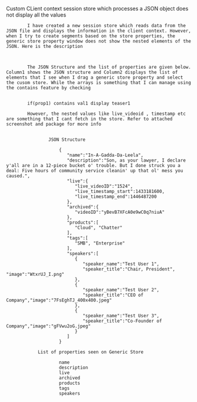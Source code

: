 Custom CLient context  session store which processes a JSON object does not display all the values 

			I have created a new session store which reads data from the JSON file and displays the information in the client context. However, when I try to create segments based on the store properties, the generic store property window does not show the nested elements of the JSON. Here is the description

		

			The JSON Structure and the list of properties are given below. Column1 shows the JSON structure and Column2 displays the list of elements that I see when I drag a generic store property and select the cusom store. While the arrays is something that I can manage using the contains feature by checking


			if(prop1) contains val1 display teaser1

			However, the nested values like live_videoid , timestamp etc are something that I cant fetch in the store. Refer to attached screenshot and package for more info

		
					JSON Structure
					
						{  
						   "name":"In-A-Gadda-Da-Leela",
						   "description":"Son, as your lawyer, I declare y'all are in a 12-piece bucket o' trouble. But I done struck you a deal: Five hours of community service cleanin' up that ol' mess you caused.",
						   "live":{  
						      "live_videoID":"1524",
						      "live_timestamp_start":1433181600,
						      "live_timestamp_end":1446487200
						   },
						   "archived":{  
						      "videoID":"yBevB7XFcA0e9wC0q7niuA"
						   },
						   "products":[  
						      "Cloud", "Chatter"
						   ],
						   "tags":[  
						      "SMB", "Enterprise"
						   ],
						   "speakers":[  
						      {  
						         "speaker_name":"Test User 1",
						         "speaker_title":"Chair, President", "image":"WtxrUJ_I.png"
						      },
						      {  
						         "speaker_name":"Test User 2",
						         "speaker_title":"CEO of Company","image":"7FsEghTJ_400x400.jpeg"
						      },
						      {  
						         "speaker_name":"Test User 3",
						         "speaker_title":"Co-Founder of Company","image":"gFVwu2oG.jpeg"
						      }
						   ]
						}

				List of properties seen on Generic Store
				
						name
						description
						live
						archived
						products
						tags
						speakers
